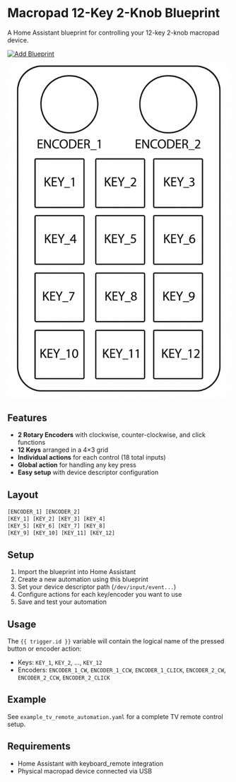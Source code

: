 # Macropad 12-Key 2-Knob Blueprint

A Home Assistant blueprint for controlling your 12-key 2-knob macropad device.

[![Add Blueprint](https://my.home-assistant.io/badges/blueprint_import.svg)](https://my.home-assistant.io/redirect/blueprint_import/?blueprint_url=https://raw.githubusercontent.com/arnoudkooi/HomeAssistantShare/main/blueprints/macropad12key2knob/macropad12key2knob.yaml)

![Macropad Layout](macropad.png)

## Features

- **2 Rotary Encoders** with clockwise, counter-clockwise, and click functions
- **12 Keys** arranged in a 4×3 grid
- **Individual actions** for each control (18 total inputs)
- **Global action** for handling any key press
- **Easy setup** with device descriptor configuration

## Layout

```
[ENCODER_1] [ENCODER_2]
[KEY_1] [KEY_2] [KEY_3] [KEY_4]
[KEY_5] [KEY_6] [KEY_7] [KEY_8]
[KEY_9] [KEY_10] [KEY_11] [KEY_12]
```

## Setup

1. Import the blueprint into Home Assistant
2. Create a new automation using this blueprint
3. Set your device descriptor path (`/dev/input/event...`)
4. Configure actions for each key/encoder you want to use
5. Save and test your automation

## Usage

The `{{ trigger.id }}` variable will contain the logical name of the pressed button or encoder action:
- Keys: `KEY_1`, `KEY_2`, ..., `KEY_12`
- Encoders: `ENCODER_1_CW`, `ENCODER_1_CCW`, `ENCODER_1_CLICK`, `ENCODER_2_CW`, `ENCODER_2_CCW`, `ENCODER_2_CLICK`

## Example

See `example_tv_remote_automation.yaml` for a complete TV remote control setup.

## Requirements

- Home Assistant with keyboard_remote integration
- Physical macropad device connected via USB 